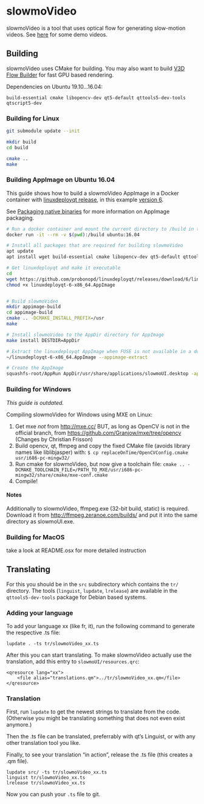 # slowmoVideo

slowmoVideo is a tool that uses optical flow for generating slow-motion videos.
See [here][demos] for some demo videos.


## Building

slowmoVideo uses CMake for building. You may also want to build [V3D Flow Builder][v3d]
for fast GPU based rendering.

Dependencies on Ubuntu 19.10…16.04:

    build-essential cmake libopencv-dev qt5-default qttools5-dev-tools qtscript5-dev

### Building for Linux

```bash
git submodule update --init

mkdir build
cd build

cmake ..
make
```

### Building AppImage on Ubuntu 16.04

This guide shows how to build a slowmoVideo AppImage in a Docker container with [linuxdeployqt release][ldq-r],
in this example [version 6][ldq-6].

See [Packaging native binaries][ai] for more information on AppImage packaging.

```bash
# Run a docker container and mount the current directory to /build in the container
docker run -it --rm -v $(pwd):/build ubuntu:16.04

# Install all packages that are required for building slowmoVideo
apt update
apt install wget build-essential cmake libopencv-dev qt5-default qttools5-dev-tools qtscript5-dev

# Get linuxdeployqt and make it executable
cd
wget https://github.com/probonopd/linuxdeployqt/releases/download/6/linuxdeployqt-6-x86_64.AppImage
chmod +x linuxdeployqt-6-x86_64.AppImage


# Build slowmoVideo
mkdir appimage-build
cd appimage-build
cmake .. -DCMAKE_INSTALL_PREFIX=/usr
make

# Install slowmoVideo to the AppDir directory for AppImage
make install DESTDIR=AppDir

# Extract the linuxdeployqt AppImage when FUSE is not available in a docker container
~/linuxdeployqt-6-x86_64.AppImage --appimage-extract

# Create the AppImage
squashfs-root/AppRun AppDir/usr/share/applications/slowmoUI.desktop -appimage
```

[ldq-r]: https://github.com/probonopd/linuxdeployqt/releases
[ldq-6]: https://github.com/probonopd/linuxdeployqt/releases/download/6/linuxdeployqt-6-x86_64.AppImage
[ai]: https://docs.appimage.org/packaging-guide/from-source/native-binaries.html



### Building for Windows

*This guide is outdated.*

Compiling slowmoVideo for Windows using MXE on Linux:

1.  Get mxe _not_ from http://mxe.cc/ BUT, as long as OpenCV is not in the official branch, from
    https://github.com/Granjow/mxe/tree/opencv (Changes by Christian Frisson)
3.  Build opencv, qt, ffmpeg
    and copy the fixed CMake file (avoids library names like liblibjasper) with:
    `$ cp replaceOnTime/OpenCVConfig.cmake usr/i686-pc-mingw32/`
4.  Run cmake for slowmoVideo, but now give a toolchain file:
    `cmake .. -DCMAKE_TOOLCHAIN_FILE=/PATH_TO_MXE/usr/i686-pc-mingw32/share/cmake/mxe-conf.cmake`
5.  Compile!

#### Notes

Additionally to slowmoVideo, ffmpeg.exe (32-bit build, static) is required.
Download it from http://ffmpeg.zeranoe.com/builds/ and put it into the same directory as slowmoUI.exe.

### Building for MacOS

take a look at README.osx for more detailed instruction


## Translating

For this you should be in the `src` subdirectory which contains the `tr/` directory. 
The tools (`linguist`, `lupdate`, `lrelease`) are available in the `qttools5-dev-tools` package for Debian based systems.

### Adding your language
To add your language xx (like fr, it), run the following command to generate the respective .ts file:

    lupdate . -ts tr/slowmoVideo_xx.ts
    
After this you can start translating. To make slowmoVideo actually use the translation, add this entry
to `slowmoUI/resources.qrc`:

    <qresource lang="xx">
        <file alias="translations.qm">../tr/slowmoVideo_xx.qm</file>
    </qresource>

### Translation
First, run `lupdate` to get the newest strings to translate from the code. 
(Otherwise you might be translating something that does not even exist anymore.)

Then the .ts file can be translated, preferrably with qt’s Linguist, or with any other 
translation tool you like.

Finally, to see your translation “in action”, release the .ts file (this creates a .qm file).

    lupdate src/ -ts tr/slowmoVideo_xx.ts
    linguist tr/slowmoVideo_xx.ts
    lrelease tr/slowmoVideo_xx.ts

Now you can push your `.ts` file to git.


[demos]: http://slowmovideo.granjow.net/videos.html
[v3d]: https://github.com/slowmoVideo/v3d-flow-builder
